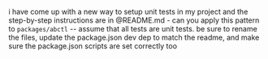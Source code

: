 i have come up with a new way to setup unit tests in my project and the step-by-step instructions are in @README.md - can you apply this pattern to `packages/abctl` -- assume that all tests are unit tests. be sure to rename the files, update the package.json dev dep to match the readme, and make sure the package.json scripts are set correctly too
